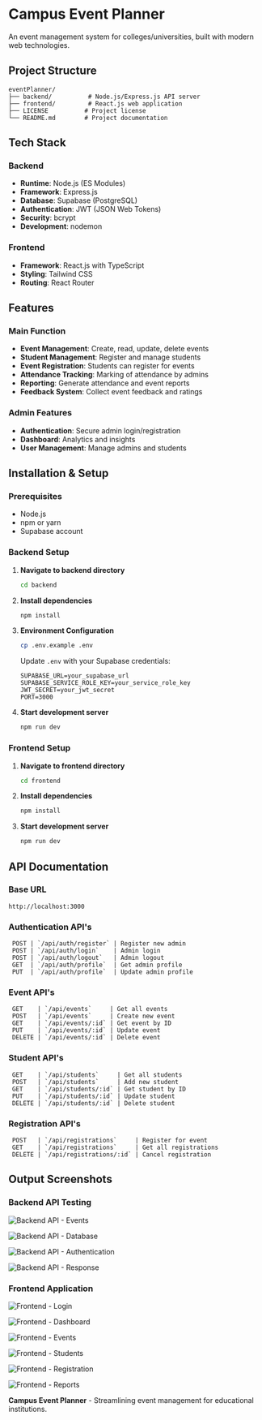 # Campus Event Planner

An event management system for colleges/universities, built with modern web technologies.

## Project Structure

```
eventPlanner/
├── backend/          # Node.js/Express.js API server
├── frontend/         # React.js web application
├── LICENSE          # Project license
└── README.md        # Project documentation
```

## Tech Stack

### Backend
- **Runtime**: Node.js (ES Modules)
- **Framework**: Express.js
- **Database**: Supabase (PostgreSQL)
- **Authentication**: JWT (JSON Web Tokens)
- **Security**: bcrypt
- **Development**: nodemon

### Frontend
- **Framework**: React.js with TypeScript
- **Styling**: Tailwind CSS
- **Routing**: React Router

## Features

### Main Function
- **Event Management**: Create, read, update, delete events
- **Student Management**: Register and manage students
- **Event Registration**: Students can register for events
- **Attendance Tracking**: Marking of attendance by admins
- **Reporting**: Generate attendance and event reports
- **Feedback System**: Collect event feedback and ratings

### Admin Features
- **Authentication**: Secure admin login/registration
- **Dashboard**: Analytics and insights
- **User Management**: Manage admins and students

## Installation & Setup

### Prerequisites
- Node.js 
- npm or yarn
- Supabase account

### Backend Setup

1. **Navigate to backend directory**
   ```bash
   cd backend
   ```

2. **Install dependencies**
   ```bash
   npm install
   ```

3. **Environment Configuration**
   ```bash
   cp .env.example .env
   ```
   
   Update `.env` with your Supabase credentials:
   ```env
   SUPABASE_URL=your_supabase_url
   SUPABASE_SERVICE_ROLE_KEY=your_service_role_key
   JWT_SECRET=your_jwt_secret
   PORT=3000
   ```

4. **Start development server**
   ```bash
   npm run dev
   ```

### Frontend Setup

1. **Navigate to frontend directory**
   ```bash
   cd frontend
   ```

2. **Install dependencies**
   ```bash
   npm install
   ```

3. **Start development server**
   ```bash
   npm run dev
   ```

## API Documentation

### Base URL
```
http://localhost:3000
```

### Authentication API's
```
 POST | `/api/auth/register` | Register new admin 
 POST | `/api/auth/login`    | Admin login 
 POST | `/api/auth/logout`   | Admin logout 
 GET  | `/api/auth/profile`  | Get admin profile 
 PUT  | `/api/auth/profile`  | Update admin profile 
 ```

### Event API's
```
 GET    | `/api/events`     | Get all events 
 POST   | `/api/events`     | Create new event 
 GET    | `/api/events/:id` | Get event by ID 
 PUT    | `/api/events/:id` | Update event 
 DELETE | `/api/events/:id` | Delete event 
```

### Student API's
```
 GET    | `/api/students`     | Get all students 
 POST   | `/api/students`     | Add new student 
 GET    | `/api/students/:id` | Get student by ID 
 PUT    | `/api/students/:id` | Update student 
 DELETE | `/api/students/:id` | Delete student 
```

### Registration API's
```
 POST   | `/api/registrations`     | Register for event 
 GET    | `/api/registrations`     | Get all registrations 
 DELETE | `/api/registrations/:id` | Cancel registration 
```

## Output Screenshots

### Backend API Testing
![Backend API - Events](backend/Output/Screenshot%202025-09-07%20133501.png)


![Backend API - Database](backend/Output/Screenshot%202025-09-07%20133623.png)


![Backend API - Authentication](backend/Output/Screenshot%202025-09-07%20133853.png)


![Backend API - Response](backend/Output/Screenshot%202025-09-07%20133945.png)


### Frontend Application
![Frontend - Login](frontend/output/Screenshot%202025-09-07%20090135.png)


![Frontend - Dashboard](frontend/output/Screenshot%202025-09-07%20090157.png)


![Frontend - Events](frontend/output/Screenshot%202025-09-07%20090209.png)


![Frontend - Students](frontend/output/Screenshot%202025-09-07%20090219.png)


![Frontend - Registration](frontend/output/Screenshot%202025-09-07%20090231.png)


![Frontend - Reports](frontend/output/Screenshot%202025-09-07%20090246.png)


**Campus Event Planner** - Streamlining event management for educational institutions.